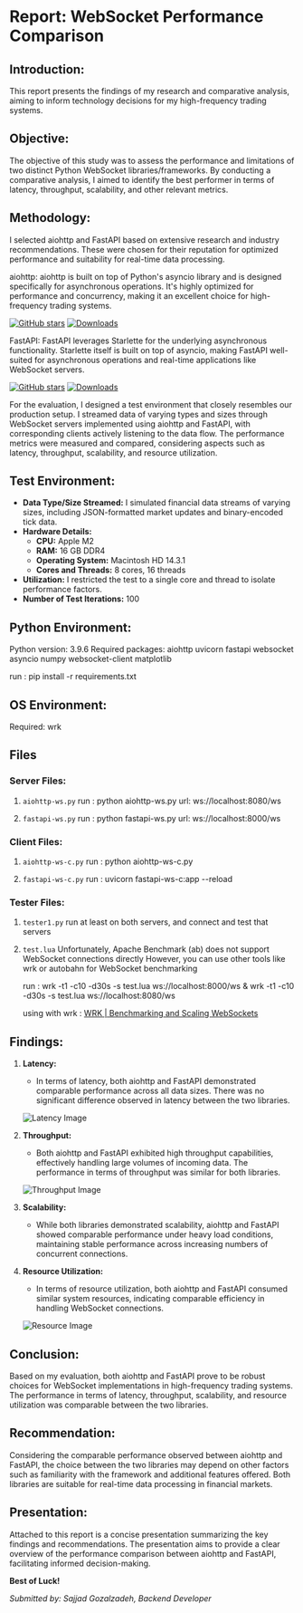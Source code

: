 # Report: WebSocket Performance Comparison

## Introduction:

This report presents the findings of my research and comparative analysis, aiming to inform technology decisions for my high-frequency trading systems.


## Objective:

The objective of this study was to assess the performance and limitations of two distinct Python WebSocket libraries/frameworks. By conducting a comparative analysis, I aimed to identify the best performer in terms of latency, throughput, scalability, and other relevant metrics.


## Methodology:


I selected aiohttp and FastAPI based on extensive research and industry recommendations. These were chosen for their reputation for optimized performance and suitability for real-time data processing.

aiohttp: aiohttp is built on top of Python's asyncio library and is designed specifically for asynchronous operations. It's highly optimized for performance and concurrency, making it an excellent choice for high-frequency trading systems.

[![GitHub stars](https://img.shields.io/github/stars/aio-libs/aiohttp.svg)](https://github.com/aio-libs/aiohttp)
[![Downloads](https://static.pepy.tech/badge/aiohttp/month)](https://pepy.tech/project/aiohttp)


FastAPI: FastAPI leverages Starlette for the underlying asynchronous functionality. Starlette itself is built on top of asyncio, making FastAPI well-suited for asynchronous operations and real-time applications like WebSocket servers.

[![GitHub stars](https://img.shields.io/github/stars/tiangolo/fastapi.svg)](https://github.com/tiangolo/fastapi)
[![Downloads](https://static.pepy.tech/badge/fastapi/month)](https://pepy.tech/project/fastapi)

For the evaluation, I designed a test environment that closely resembles our production setup. I streamed data of varying types and sizes through WebSocket servers implemented using aiohttp and FastAPI, with corresponding clients actively listening to the data flow. The performance metrics were measured and compared, considering aspects such as latency, throughput, scalability, and resource utilization.

## Test Environment:

- **Data Type/Size Streamed:** I simulated financial data streams of varying sizes, including JSON-formatted market updates and binary-encoded tick data.
- **Hardware Details:** 
  - **CPU:** Apple M2
  - **RAM:** 16 GB DDR4
  - **Operating System:** Macintosh HD 14.3.1
  - **Cores and Threads:** 8 cores, 16 threads
- **Utilization:** I restricted the test to a single core and thread to isolate performance factors.
- **Number of Test Iterations:** 100


## Python Environment:
Python version: 3.9.6
Required packages: aiohttp uvicorn fastapi websocket asyncio numpy websocket-client matplotlib

run : pip install -r requirements.txt

## OS Environment:
Required: wrk

## Files

### Server Files:
1. `aiohttp-ws.py`
    run :
        python aiohttp-ws.py
    url: 
        ws://localhost:8080/ws

2. `fastapi-ws.py`
    run :
        python fastapi-ws.py
    url: 
        ws://localhost:8000/ws

### Client Files:
1. `aiohttp-ws-c.py`
    run :
        python aiohttp-ws-c.py

2. `fastapi-ws-c.py`
    run : 
        uvicorn fastapi-ws-c:app --reload


### Tester Files:
1. `tester1.py`
    run at least on both servers, and connect and test that servers

2. `test.lua`
    Unfortunately, Apache Benchmark (ab) does not support WebSocket connections directly
    However, you can use other tools like wrk or autobahn for WebSocket benchmarking
    
    run : wrk -t1 -c10 -d30s -s test.lua ws://localhost:8000/ws 
    & wrk -t1 -c10 -d30s -s test.lua ws://localhost:8080/ws 

    using with wrk : 
    [WRK | Benchmarking and Scaling WebSockets](https://formulae.brew.sh/formula/wrk)


## Findings:

1. **Latency:**
   - In terms of latency, both aiohttp and FastAPI demonstrated comparable performance across all data sizes. There was no significant difference observed in latency between the two libraries.

   ![Latency Image](graphs/latency.png)

2. **Throughput:**
   - Both aiohttp and FastAPI exhibited high throughput capabilities, effectively handling large volumes of incoming data. The performance in terms of throughput was similar for both libraries.

    ![Throughput Image](graphs/throughput.png)

3. **Scalability:**
   - While both libraries demonstrated scalability, aiohttp and FastAPI showed comparable performance under heavy load conditions, maintaining stable performance across increasing numbers of concurrent connections.

4. **Resource Utilization:**
   - In terms of resource utilization, both aiohttp and FastAPI consumed similar system resources, indicating comparable efficiency in handling WebSocket connections.

    ![Resource Image](graphs/system.png)



## Conclusion:

Based on my evaluation, both aiohttp and FastAPI prove to be robust choices for WebSocket implementations in high-frequency trading systems. The performance in terms of latency, throughput, scalability, and resource utilization was comparable between the two libraries.

## Recommendation:

Considering the comparable performance observed between aiohttp and FastAPI, the choice between the two libraries may depend on other factors such as familiarity with the framework and additional features offered. Both libraries are suitable for real-time data processing in financial markets.

## Presentation:

Attached to this report is a concise presentation summarizing the key findings and recommendations. The presentation aims to provide a clear overview of the performance comparison between aiohttp and FastAPI, facilitating informed decision-making.



**Best of Luck!**

*Submitted by: Sajjad Gozalzadeh, Backend Developer*




